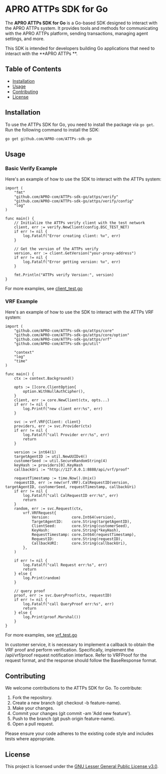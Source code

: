 # APRO ATTPs SDK for Go

The **APRO ATTPs SDK for Go** is a Go-based SDK designed to interact with the APRO ATTPs system. It provides tools and methods for communicating with the APRO ATTPs platform, sending transactions, managing agent settings, and more.

This SDK is intended for developers building Go applications that need to interact with the **APRO ATTPs **.

## Table of Contents

- [Installation](#installation)
- [Usage](#usage)
- [Contributing](#contributing)
- [License](#license)

## Installation

To use the ATTPs SDK for Go, you need to install the package via `go get`. Run the following command to install the SDK:

```bash
go get github.com/APRO-com/ATTPs-sdk-go
```

## Usage
### Basic Verify Example
Here's an example of how to use the SDK to interact with the ATTPs system:
```
import (
	"fmt"
	"github.com/APRO-com/ATTPs-sdk-go/attps/verify"
	"github.com/APRO-com/ATTPs-sdk-go/attps/verify/config"
	"log"
)

func main() {
	// Initialize the ATTPs verify client with the test network
	client, err := verify.NewClient(config.BSC_TEST_NET)
	if err != nil {
		log.Fatalf("Error creating client: %v", err)
	}

	// Get the version of the ATTPs verify
	version, err := client.GetVersion("your-proxy-address")
	if err != nil {
		log.Fatalf("Error getting version: %v", err)
	}

	fmt.Println("ATTPs verify Version:", version)
}
```

For more examples, see [client_test.go](attps/verify/client_test.go)

### VRF Example
Here's an example of how to use the SDK to interact with the ATTPs VRF system:
```
import (
	"github.com/APRO-com/ATTPs-sdk-go/attps/core"
	"github.com/APRO-com/ATTPs-sdk-go/attps/core/option"
	"github.com/APRO-com/ATTPs-sdk-go/attps/vrf"
	"github.com/APRO-com/ATTPs-sdk-go/util"

	"context"
	"log"
	"time"
)

func main() {
	ctx := context.Background()

	opts := []core.ClientOption{
		option.WithNullAuthCipher(),
	}
	client, err := core.NewClient(ctx, opts...)
	if err != nil {
		log.Printf("new client err:%s", err)
	}

	svc := vrf.VRF{Client: client}
	providers, err := svc.Provider(ctx)
	if err != nil {
		log.Fatalf("call Provider err:%s", err)
		return
	}

	version := int64(1)
	targetAgentID := util.NewUUIDv4()
	customerSeed := util.SecureRandomString(4)
	keyHash := providers[0].KeyHash
	callbackUri := "http://127.0.0.1:8888/api/vrf/proof"

	requestTimestamp := time.Now().Unix()
	requestID, err := new(vrf.VRF).CalRequestID(version, targetAgentID, customerSeed, requestTimestamp, callbackUri)
	if err != nil {
		log.Fatalf("call CalRequestID err:%s", err)
		return
	}
	random, err := svc.Request(ctx,
		vrf.VRFRequest{
			Version:          core.Int64(version),
			TargetAgentID:    core.String(targetAgentID),
			ClientSeed:       core.String(customerSeed),
			KeyHash:          core.String(*keyHash),
			RequestTimestamp: core.Int64(requestTimestamp),
			RequestID:        core.String(requestID),
			CallbackURI:      core.String(callbackUri),
		},
	)

	if err != nil {
		log.Fatalf("call Request err:%s", err)
		return
	} else {
		log.Print(random)
	}

	// query proof
	proof, err := svc.QueryProof(ctx, requestID)
	if err != nil {
		log.Fatalf("call QueryProof err:%s", err)
		return
	} else {
		log.Print(proof.Marshal())
	}
}

```

For more examples, see [vrf_test.go](attps/vrf/vrf_test.go)

In customer service, it is necessary to implement a callback to obtain the VRF proof and perform verification. Specifically, implement the /api/vrf/proof request notification interface. Refer to VRFProof for the request format, and the response should follow the BaseResponse format.

## Contributing

We welcome contributions to the ATTPs SDK for Go. To contribute:

1. Fork the repository.
2. Create a new branch (git checkout -b feature-name).
3. Make your changes.
4. Commit your changes (git commit -am 'Add new feature').
5. Push to the branch (git push origin feature-name).
6. Open a pull request.

Please ensure your code adheres to the existing code style and includes tests where appropriate.

## License

This project is licensed under the [GNU Lesser General Public License v3.0](https://www.gnu.org/licenses/lgpl-3.0.en.html).